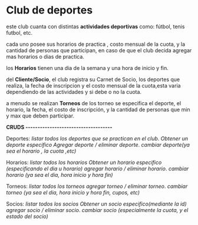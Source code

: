 # **Club de deportes**


este club cuanta con distintas **actividades deportivas** como: fútbol, tenis futbol, etc.

cada uno posee sus horarios de practica , costo mensual de la cuota, y la cantidad de personas que participan, en caso de que el club decida agregar mas horarios o dias de practica.

los **Horarios** tienen una dia de la semana y una hora de inicio y fin.




del **Cliente/Socio**, el club registra su Carnet de Socio, los deportes que realiza, la fecha de inscripcion y el costo mensual de la cuota,esta varia dependiendo de las actividades y si debe o no la cuota.


a menudo se realizan **Torneos** de los torneo se especifica el deporte, el horario, la fecha, el costo de inscripción, y la cantidad de personas que min y max que deben participar.


**CRUDS ------------------------------------**

Deportes: *listar todos los deportes que se practican en el club*.
          *Obtener un deporte especifico*
          *Agregar deporte / eliminar deporte*.
          *cambiar deporte(ya sea el horario , la cuota ,etc)*

Horarios: *listar todos los horarios*
          *Obtener un horario especifico (especificando el dia u horario)*
          *agregar horario / eliminar horario*.
          *cambiar horario (ya sea el dia, hora inicio y hora fin)*

Torneos: *listar todos los torneos*
          *agregar torneo / eliminar torneo*.
          *cambiar torneo (ya sea el dia, hora inicio y hora fin, cupos, etc)*
          
Socios: *listar todos los socios*
        *Obtener un socio especifico(mediante la id)*
        *agregar socio / eliminar socio*.
        *cambiar socio (especialmente la cuota, y el estado del socio)*